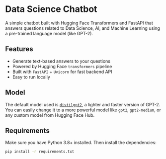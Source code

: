 #  Data Science  Chatbot

A simple chatbot built with Hugging Face Transformers and FastAPI that answers questions related to Data Science, AI, and Machine Learning using a pre-trained language model (like GPT-2).

##  Features

- Generate text-based answers to your questions
- Powered by Hugging Face `transformers` pipeline
- Built with `FastAPI` + `Uvicorn` for fast backend API
- Easy to run locally

##  Model

The default model used is [`distilgpt2`](https://huggingface.co/distilgpt2), a lighter and faster version of GPT-2. You can easily change it to a more powerful model like `gpt2`, `gpt2-medium`, or any custom model from Hugging Face Hub.

##  Requirements

Make sure you have Python 3.8+ installed. Then install the dependencies:

```bash
pip install -r requirements.txt
